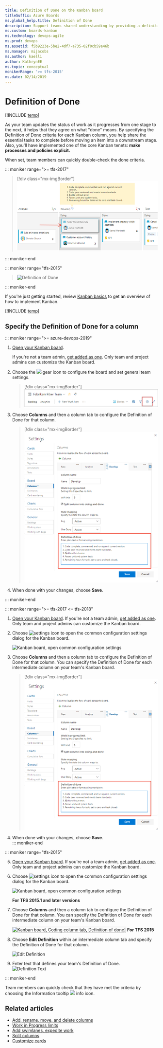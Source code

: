```yaml
---
title: Definition of Done on the Kanban board
titleSuffix: Azure Boards
ms.global_help.title: Definition of Done
description: Support teams shared understanding by providing a definition for what "done" means for each column of the Kanban board  
ms.custom: boards-kanban 
ms.technology: devops-agile
ms.prod: devops
ms.assetid: f5b9223e-5be2-4df7-a735-02f0cb59a46b
ms.manager: mijacobs
ms.author: kaelli
author: KathrynEE
ms.topic: conceptual
monikerRange: '>= tfs-2015'
ms.date: 02/14/2019
---
```


# Definition of Done

[!INCLUDE [temp](../_shared/version-vsts-tfs-2015-on.md)]  

As your team updates the status of work as it progresses from one stage to the next, it helps that they agree on what "done" means. By specifying the Definition of Done criteria for each Kanban column, you help share the essential tasks to complete before moving an item into a downstream stage. 
Also, you'll have implemented one of the core Kanban tenets: **make processes and policies explicit.**

When set, team members can quickly double-check the done criteria.

::: moniker range=">= tfs-2017" 

> [!div class="mx-imgBorder"]
> ![Definition of Done](_img/columns/move-doing-done-dod-develop.png)

::: moniker-end   

::: moniker range="tfs-2015" 

> ![Definition of Done](_img/ALM_DD_IntroImage.png)

::: moniker-end   

If you're just getting started, review [Kanban basics](kanban-basics.md) to get an overview of how to implement Kanban.

[!INCLUDE [temp](../_shared/prerequisites-team-settings.md)]

## Specify the Definition of Done for a column 

::: moniker range=">= azure-devops-2019"

1. [Open your Kanban board](kanban-quickstart.md). 

   If you're not a team admin, [get added as one](../../organizations/settings/add-team-administrator.md). Only team and project admins can customize the Kanban board.

1. Choose the ![](../../_img/icons/blue-gear.png) gear icon to configure the board and set general team settings.  

	> [!div class="mx-imgBorder"]
	> ![Open board settings for a team, vert nav](../../organizations/settings/_img/configure-team/open-board-settings.png)  

2. Choose **Columns** and then a column tab to configure the Definition of Done for that column. 

	> [!div class="mx-imgBorder"]
	> ![Kanban board, Configure Definition of Done](_img/columns/definition-of-done-defined.png)  

3. When done with your changes, choose **Save**.

::: moniker-end 

::: moniker range=">= tfs-2017 <= tfs-2018" 

1. [Open your Kanban board](kanban-quickstart.md). If you're not a team admin, [get added as one](../../organizations/settings/add-team-administrator.md). Only team and project admins can customize the Kanban board.

2. Choose ![settings icon](../../_img/icons/team-settings-gear-icon.png) to open the common configuration settings dialog for the Kanban board. 

	![Kanban board, open common configuration settings](_img/add-columns-open-settings-ts.png)  

3. Choose **Columns** and then a column tab to configure the Definition of Done for that column. You can specify the Definition of Done for each intermediate column on your team's Kanban board.   

	> [!div class="mx-imgBorder"]
	> ![Kanban board, Configure Definition of Done](_img/columns/definition-of-done-defined.png)  

4. When done with your changes, choose **Save**.  
   ::: moniker-end  

::: moniker range="tfs-2015"  

5. [Open your Kanban board](kanban-quickstart.md). If you're not a team admin, [get added as one](../../organizations/settings/add-team-administrator.md). Only team and project admins can customize the Kanban board.

6. Choose ![settings icon](../../_img/icons/team-settings-gear-icon.png) to open the common configuration settings dialog for the Kanban board. 

	![Kanban board, open common configuration settings](_img/add-columns-open-settings-ts.png)  

    **For TFS 2015.1 and later versions**   

7. Choose **Columns** and then a column tab to configure the Definition of Done for that column. You can specify the Definition of Done for each intermediate column on your team's Kanban board.  

    <img src="_img/vso-kanban-board-definition-of-done-no-tags.png"   alt="Kanban board, Coding column tab, Definition of done]" style="border: 1px solid #C3C3C3;" />     
    <strong>For TFS 2015</strong>  
8. Choose **Edit Definition** within an intermediate column tab and specify  the Definition of Done for that column.  

	![Edit Definition](_img/ALM_DD_EditDefinition.png)    	 

9. Enter text that defines your team's Definition of Done.    
	![Definition Text](_img/ALM_DD_DefinitionText.png)  

::: moniker-end   

Team members can quickly check that they have met the criteria by choosing the Information tooltip ![](_img/ALM_DD_InfoIcon.png) info icon.  


## Related articles

- [Add, rename, move, and delete columns](add-columns.md)
- [Work in Progress limits](wip-limits.md)  
- [Add swimlanes, expedite work](expedite-work.md)
- [Split columns](split-columns.md) 
- [Customize cards](../../boards/boards/customize-cards.md)
